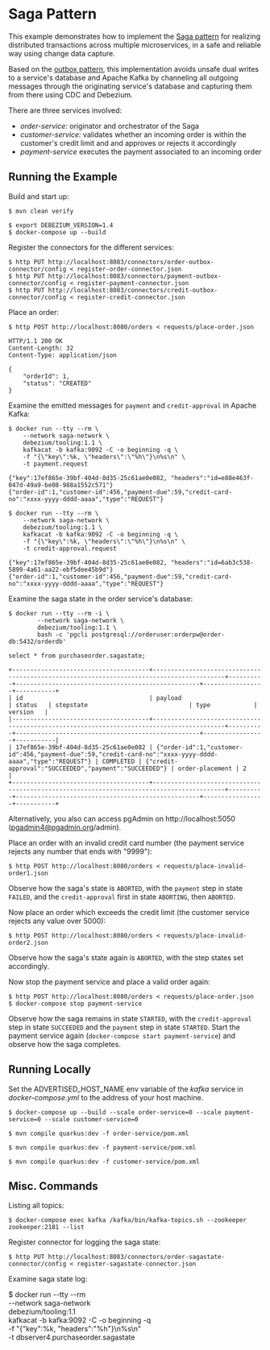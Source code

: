 # Saga Pattern

This example demonstrates how to implement the [Saga pattern](https://microservices.io/patterns/data/saga.html) for realizing distributed transactions across multiple microservices, in a safe and reliable way using change data capture.

Based on the [outbox pattern](https://debezium.io/blog/2019/02/19/reliable-microservices-data-exchange-with-the-outbox-pattern/),
this implementation avoids unsafe dual writes to a service's database and Apache Kafka by channeling all outgoing messages through the originating service's database and capturing them from there using CDC and Debezium.

There are three services involved:

* _order-service:_ originator and orchestrator of the Saga
* _customer-service:_ validates whether an incoming order is within the customer's credit limit and and approves or rejects it accordingly
* _payment-service_ executes the payment associated to an incoming order

## Running the Example

Build and start up:

```console
$ mvn clean verify
```

```console
$ export DEBEZIUM_VERSION=1.4
$ docker-compose up --build
```

Register the connectors for the different services:

```console
$ http PUT http://localhost:8083/connectors/order-outbox-connector/config < register-order-connector.json
$ http PUT http://localhost:8083/connectors/payment-outbox-connector/config < register-payment-connector.json
$ http PUT http://localhost:8083/connectors/credit-outbox-connector/config < register-credit-connector.json
```

Place an order:

```console
$ http POST http://localhost:8080/orders < requests/place-order.json

HTTP/1.1 200 OK
Content-Length: 32
Content-Type: application/json

{
    "orderId": 1,
    "status": "CREATED"
}
```

Examine the emitted messages for `payment` and `credit-approval` in Apache Kafka:

```console
$ docker run --tty --rm \
    --network saga-network \
    debezium/tooling:1.1 \
    kafkacat -b kafka:9092 -C -o beginning -q \
    -f "{\"key\":%k, \"headers\":\"%h\"}\n%s\n" \
    -t payment.request

{"key":17ef865e-39bf-404d-8d35-25c61ae0e082, "headers":"id=e88e463f-047d-49a9-be08-988a1552c571"}
{"order-id":1,"customer-id":456,"payment-due":59,"credit-card-no":"xxxx-yyyy-dddd-aaaa","type":"REQUEST"}
```

```console
$ docker run --tty --rm \
    --network saga-network \
    debezium/tooling:1.1 \
    kafkacat -b kafka:9092 -C -o beginning -q \
    -f "{\"key\":%k, \"headers\":\"%h\"}\n%s\n" \
    -t credit-approval.request

{"key":17ef865e-39bf-404d-8d35-25c61ae0e082, "headers":"id=6ab3c538-5899-4a61-aa22-ebf5dee45b9d"}
{"order-id":1,"customer-id":456,"payment-due":59,"credit-card-no":"xxxx-yyyy-dddd-aaaa","type":"REQUEST"}
```

Examine the saga state in the order service's database:

```console
$ docker run --tty --rm -i \
        --network saga-network \
        debezium/tooling:1.1 \
        bash -c 'pgcli postgresql://orderuser:orderpw@order-db:5432/orderdb'

select * from purchaseorder.sagastate;

+--------------------------------------+------------------------------------------------------------------------------------------+----------+---------------------------------------------------+-----------------+-----------+
| id                                   | payload                                                                                  | status   | stepstate                            | type            | version   |
|--------------------------------------+------------------------------------------------------------------------------------------+----------+---------------------------------------------------+-----------------+-----------|
| 17ef865e-39bf-404d-8d35-25c61ae0e082 | {"order-id":1,"customer-id":456,"payment-due":59,"credit-card-no":"xxxx-yyyy-dddd-aaaa","type":"REQUEST"} | COMPLETED | {"credit-approval":"SUCCEEDED","payment":"SUCCEEDED"} | order-placement | 2         |
+--------------------------------------+------------------------------------------------------------------------------------------+----------+---------------------------------------------------+-----------------+-----------+
```

Alternatively, you also can access pgAdmin on http://localhost:5050 (pgadmin4@pgadmin.org/admin).

Place an order with an invalid credit card number (the payment service rejects any number that ends with "9999"):

```console
$ http POST http://localhost:8080/orders < requests/place-invalid-order1.json
```

Observe how the saga's state is `ABORTED`, with the `payment` step in state `FAILED`, and the `credit-approval` first in state `ABORTING`, then `ABORTED`.

Now place an order which exceeds the credit limit (the customer service rejects any value over 5000):

```console
$ http POST http://localhost:8080/orders < requests/place-invalid-order2.json
```

Observe how the saga's state again is `ABORTED`, with the step states set accordingly.

Now stop the payment service and place a valid order again:

```console
$ http POST http://localhost:8080/orders < requests/place-order.json
$ docker-compose stop payment-service
```

Observe how the saga remains in state `STARTED`, with the `credit-approval` step in state `SUCCEEDED` and the `payment` step in state `STARTED`.
Start the payment service again (`docker-compose start payment-service`) and observe how the saga completes.

## Running Locally

Set the ADVERTISED_HOST_NAME env variable of the _kafka_ service in _docker-compose.yml_ to the address of your host machine.

```console
$ docker-compose up --build --scale order-service=0 --scale payment-service=0 --scale customer-service=0
```

```console
$ mvn compile quarkus:dev -f order-service/pom.xml
```

```console
$ mvn compile quarkus:dev -f payment-service/pom.xml
```

```console
$ mvn compile quarkus:dev -f customer-service/pom.xml
```

## Misc. Commands

Listing all topics:

```console
$ docker-compose exec kafka /kafka/bin/kafka-topics.sh --zookeeper zookeeper:2181 --list
```

Register connector for logging the saga state:

```console
$ http PUT http://localhost:8083/connectors/order-sagastate-connector/config < register-sagastate-connector.json
```

Examine saga state log:

$ docker run --tty --rm \
    --network saga-network \
    debezium/tooling:1.1 \
    kafkacat -b kafka:9092 -C -o beginning -q \
    -f "{\"key\":%k, \"headers\":\"%h\"}\n%s\n" \
    -t dbserver4.purchaseorder.sagastate
